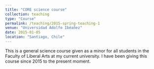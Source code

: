 ```yaml
---
title: "CORE science course"
collection: teaching
type: "Course"
permalink: /teaching/2015-spring-teaching-1
venue: "Universidad Adolfo Ibéañez"
date: 2015-01-05
location: "Santiago, Chile"
---
```


This is a general science course given as a minor for all students in the Faculty of Liberal Arts at my current university. I have been giving this course since 2015 to the present moment.
